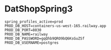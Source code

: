 # DatShopSpring3

```properties
spring_profiles_active=prod
PROD_DB_HOST=containers-us-west-165.railway.app
PROD_DB_PORT=8030
PROD_DB_NAME=railway
PROD_DB_PASSWORD=gqQhb9QRO9bQ6KsGuZSf
PROD_DB_USERNAME=postgres
```

